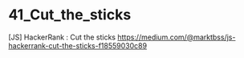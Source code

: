 # 41_Cut_the_sticks
[JS] HackerRank : Cut the sticks
https://medium.com/@marktbss/js-hackerrank-cut-the-sticks-f18559030c89
